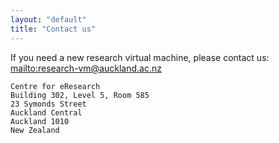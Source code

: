```yaml
---
layout: "default"
title: "Contact us"
---
```


If you need a new research virtual machine, please contact us: <mailto:research-vm@auckland.ac.nz>

```
Centre for eResearch
Building 302, Level 5, Room 585
23 Symonds Street
Auckland Central
Auckland 1010
New Zealand
```
